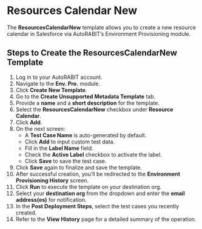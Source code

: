 # Resources Calendar New

The **ResourcesCalendarNew** template allows you to create a new resource calendar in Salesforce via AutoRABIT’s Environment Provisioning module.

## Steps to Create the ResourcesCalendarNew Template

1. Log in to your AutoRABIT account.
2. Navigate to the **Env. Pro.** module.
3. Click **Create New Template**.
4. Go to the **Create Unsupported Metadata Template** tab.
5. Provide a **name** and a **short description** for the template.
6. Select the **ResourcesCalendarNew** checkbox under **Resource Calendar**.
7. Click **Add**.
8. On the next screen:
   * A **Test Case Name** is auto-generated by default.
   * Click **Add** to input custom test data.
   * Fill in the **Label Name** field.
   * Check the **Active Label** checkbox to activate the label.
   * Click **Save** to save the test case.
9. Click **Save** again to finalize and save the template.
10. After successful creation, you’ll be redirected to the **Environment Provisioning History** screen.
11. Click **Run** to execute the template on your destination org.
12. Select your **destination org** from the dropdown and enter the **email address(es)** for notification.
13. In the **Post Deployment Steps**, select the test cases you recently created.
14. Refer to the **View History** page for a detailed summary of the operation.
